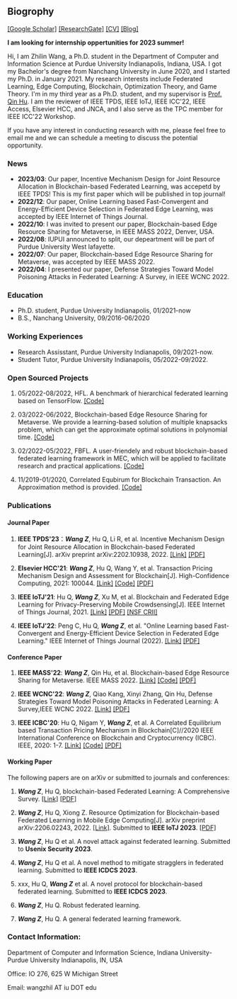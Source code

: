 ## Biogrophy

[[Google Scholar]](https://scholar.google.com.hk/citations?user=-bmvpIcAAAAJ&hl=zh-CN&oi=sra) [[ResearchGate]](https://www.researchgate.net/profile/Zhilin-Wang-11) [[CV]](CV.pdf) [[Blog]](https://medium.com/@hellojerrywong18)

**I am looking for internship oppertunities for 2023 summer!**

Hi, I am Zhilin Wang, a Ph.D. student in the Department of Computer and Information Science at Purdue University Indianapolis, Indiana, USA. I got my Bachelor's degree from Nanchang University in June 2020, and I started my Ph.D. in January 2021. My research interests include Federated Learning, Edge Computing, Blockchain, Optimization Theory, and Game Theory. I'm in my third year as a Ph.D. student, and my supervisor is [Prof. Qin Hu](https://cs.iupui.edu/~qinhu/?_gl=1*5xczlx*_ga*MTk3MTQ5NTQ4Ni4xNjYwMzg5NDUy*_ga_61CH0D2DQW*MTY3Nzg0MTM1MS4xOS4wLjE2Nzc4NDEzNTEuMC4wLjA.). I am the reviewer of IEEE TPDS, IEEE IoTJ, IEEE ICC'22, IEEE Access, Elsevier HCC, and JNCA,  and I also serve as the TPC member for IEEE ICC'22 Workshop. 


If you have any interest in conducting research with me, please feel free to email me and we can schedule a meeting to discuss the potential opportunity.

### News

- **2023/03**: Our paper, Incentive Mechanism Design for Joint Resource Allocation in Blockchain-based Federated Learning, was accepetd by IEEE TPDS! This is my first paper which will be published in top journal!
- **2022/12**: Our paper, Online Learning based Fast-Convergent and Energy-Efficient Device Selection in Federated Edge Learning, was accepted by IEEE Internet of Things Journal.
- **2022/10**: I was invited to present our paper, Blockchain-based Edge Resource Sharing for Metaverse, in IEEE MASS 2022, Denver, USA.
- **2022/08**: IUPUI announced to split, our depeartment will be part of Purdue University West lafayette.
- **2022/07**: Our paper, Blockchain-based Edge Resource Sharing for Metaverse, was accepted by IEEE MASS 2022.
- **2022/04**: I presented our paper, Defense Strategies Toward Model Poisoning Attacks in Federated Learning: A Survey, in IEEE WCNC 2022.

### Education

- Ph.D. student, Purdue University Indianapolis, 01/2021-now
- B.S., Nanchang University, 09/2016-06/2020

### Working Experiences

- Research Assisstant, Purdue University Indianapolis, 09/2021-now.
- Student Tutor, Purdue University Indianapolis, 05/2022-09/2022.

### Open Sourced Projects

1. 05/2022-08/2022, HFL. A benchmark of hierarchical federated learning based on TensorFlow. [[Code]](https://github.com/wzljerry/Hierarchical-Federated-Learning)

2. 03/2022-06/2022, Blockchain-based Edge Resource Sharing for Metaverse. We provide a learning-based solution of multiple knapsacks problem, which can get the approximate optimal solutions in polynomial time. [[Code]](https://github.com/wzljerry/Blockchain-based-Edge-Resource-Sharing-for-Metaverse)

3. 02/2022-05/2022, FBFL. A user-friendely and robust blockchain-based federated learning framework in MEC, which will be applied to facilitate research and practical applications. [[Code]](https://github.com/wzljerry/FBFL-A-Flexible-Blockchain-based-Federated-Learning-Framework-in-Mobile-Edge-Computing)

4. 11/2019-01/2020, Correlated Equbirum for Blockchain Transaction. An Approximation method is provided. [[Code]](https://github.com/wzljerry/Correlated-Equilibrium-for-Blockchain-Transaction)


### Publications



#### Journal Paper

1. **IEEE TPDS'23**：***Wang Z***, Hu Q, Li R, et al. Incentive Mechanism Design for Joint Resource Allocation in Blockchain-based Federated Learning[J]. arXiv preprint arXiv:2202.10938, 2022. [[Link]](https://arxiv.org/abs/2202.10938) [[PDF]](TPDS.pdf)

2. **Elsevier HCC'21**:  ***Wang Z***, Hu Q, Wang Y, et al. Transaction Pricing Mechanism Design and Assessment for Blockchain[J]. High-Confidence Computing, 2021: 100044. [[Link]](https://www.sciencedirect.com/science/article/pii/S2667295221000349) [[Code]](https://github.com/wzljerry/Correlated-Equilibrium-for-Blockchain-Transaction) [[PDF]](HCC.pdf)

3. **IEEE IoTJ'21**:  Hu Q, ***Wang Z***, Xu M, et al. Blockchain and Federated Edge Learning for Privacy-Preserving Mobile Crowdsensing[J]. IEEE Internet of Things Journal, 2021. [[Link]](https://arxiv.org/abs/2110.08671) [[PDF]](FEL.pdf) [[NSF CRII]](https://nsf.gov/awardsearch/showAward?AWD_ID=2105004&HistoricalAwards=false)

4. **IEEE IoTJ'22**:  Peng C, Hu Q, ***Wang Z***, et al. "Online Learning based Fast-Convergent and Energy-Efficient Device Selection in Federated Edge Learning." IEEE Internet of Things Journal (2022). [[Link]](https://ieeexplore.ieee.org/abstract/document/9951138) [[PDF]](online.pdf)

#### Conference Paper

1. **IEEE MASS'22**:  ***Wang Z***, Qin Hu, et al. Blockchain-based  Edge Resource Sharing for Metaverse. IEEE MASS 2022. [[Link]](https://arxiv.org/abs/2208.05120) [[Code]](https://github.com/wzljerry/Blockchain-based-Edge-Resource-Sharing-for-Metaverse) [[PDF]](MASS.pdf)

2. **IEEE WCNC'22**:  ***Wang Z***, Qiao Kang, Xinyi Zhang, Qin Hu, Defense Strategies Toward Model Poisoning Attacks in Federated Learning: A Survey,IEEE WCNC 2022. [[Link]](https://arxiv.org/abs/2202.06414) [[PDF]](WCNC.pdf)

3. **IEEE ICBC'20**:  Hu Q, Nigam Y, ***Wang Z***, et al. A Correlated Equilibrium based Transaction Pricing Mechanism in Blockchain[C]//2020 IEEE International Conference on Blockchain and Cryptocurrency (ICBC). IEEE, 2020: 1-7. [[Link]](https://ieeexplore.ieee.org/abstract/document/9169475) [[Code]](https://github.com/wzljerry/Correlated-Equilibrium-for-Blockchain-Transaction) [[PDF]](ICBC.pdf)





#### Working Paper

The following papers are on arXiv or submitted to journals and conferences:

1. ***Wang Z***,  Hu Q, blockchain-based Federated Learning: A Comprehensive Survey. [[Link]](https://arxiv.org/abs/2110.02182) [[PDF]](BCFL_survey)

2. ***Wang Z***,  Hu Q, Xiong Z. Resource Optimization for Blockchain-based Federated Learning in Mobile Edge Computing[J]. arXiv preprint arXiv:2206.02243, 2022. [[Link]](https://arxiv.org/abs/2206.02243). Submitted to **IEEE IoTJ 2023**. [[PDF]](IoTJ.pdf)

3. ***Wang Z***,  Hu Q et al. A novel attack against federated learning. Submitted to **Usenix Security 2023**.

4. ***Wang Z***,  Hu Q et al. A novel method to mitigate stragglers in federated learning. Submitted to **IEEE ICDCS 2023**.

5. xxx, Hu Q, ***Wang Z*** et al. A novel protocol for blockchain-based federated learning. Submitted to **IEEE ICDCS 2023**.

6. ***Wang Z***, Hu Q. Robust federated learning.

7. ***Wang Z***, Hu Q. A general federated learning framework.

### Contact Information:

Department of Computer and Information Science, Indiana University-Purdue University Indianapolis, IN, USA

Office: IO 276, 625 W Michigan Street

Email: wangzhil AT iu DOT edu
